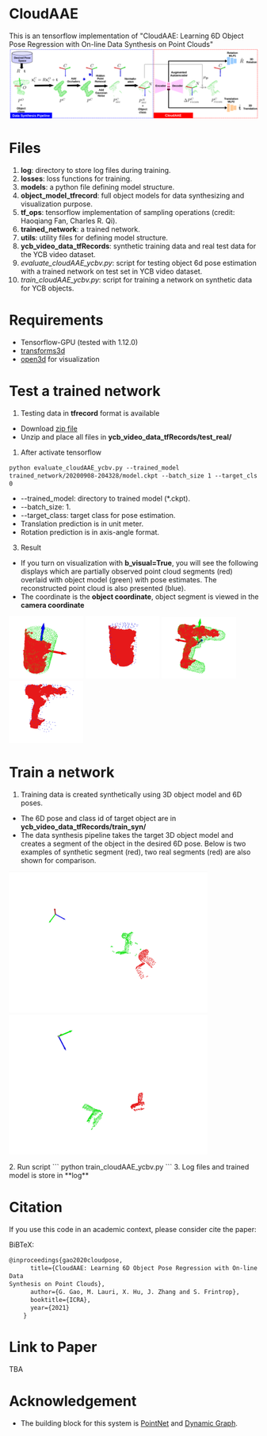 # CloudAAE
This is an tensorflow implementation of "CloudAAE: Learning 6D Object Pose Regression with On-line Data
Synthesis on Point Clouds"
![](figure/system_overview.png?raw=true)
# Files
1. **log**: directory to store log files during training.
2. **losses**: loss functions for training.
3. **models**: a python file defining model structure.
4. **object_model_tfrecord**: full object models for data synthesizing and visualization purpose.
5. **tf_ops**: tensorflow implementation of sampling operations (credit: Haoqiang Fan, Charles R. Qi).
6. **trained_network**: a trained network.
7. **utils**: utility files for defining model structure.
8. **ycb_video_data_tfRecords**: synthetic training data and real test data for the YCB video dataset.
9. *evaluate_cloudAAE_ycbv.py*: script for testing object 6d pose estimation with a trained network on test set in YCB video dataset.
10. *train_cloudAAE_ycbv.py*: script for training a network on synthetic data for YCB objects.


# Requirements
* Tensorflow-GPU (tested with 1.12.0)
* [transforms3d](https://matthew-brett.github.io/transforms3d/)
* [open3d](http://www.open3d.org/docs/getting_started.html) for visualization

# Test a trained network
1. Testing data in **tfrecord** format is available
* Download [zip file](https://drive.google.com/file/d/15ywcpuKVtWXzENPOaec3ZNlHPryeeiHw/view?usp=sharing)
* Unzip and place all files in **ycb_video_data_tfRecords/test_real/**
1. After activate tensorflow
```
python evaluate_cloudAAE_ycbv.py --trained_model trained_network/20200908-204328/model.ckpt --batch_size 1 --target_cls 0
```
* --trained_model: directory to trained model (*.ckpt).
* --batch_size: 1.
* --target_class: target class for pose estimation.
* Translation prediction is in unit meter.
* Rotation prediction is in axis-angle format.
3. Result
* If you turn on visualization with **b_visual=True**, you will see the following displays which are partially observed point cloud segments (red) overlaid with object model (green) with pose estimates. The reconstructed point cloud is also presented (blue).
* The coordinate is the **object coordinate**, object segment is viewed in the **camera coordinate**
<p float="center">
  <img src="/figure/0.gif" width="150" />
  <img src="/figure/0_recon.gif" width="150" />
  <img src="/figure/14.gif" width="150" />
  <img src="/figure/14_recon.gif" width="150" />
</p>

# Train a network
1. Training data is created synthetically using 3D object model and 6D poses.
* The 6D pose and class id of target object are in **ycb_video_data_tfRecords/train_syn/**
* The data synthesis pipeline takes the target 3D object model and creates a segment of the object in the desired 6D pose. 
Below is two examples of synthetic segment (red), two real segments (red) are also shown for comparison.
<p float="center">
  <img src="/figure/syn_and_real_seg_lamp.gif" width="400" />
  <img src="/figure/syn_and_real_seg_phone.gif" width="400" />
</p>
2. Run script
```
python train_cloudAAE_ycbv.py
```
3. Log files and trained model is store in **log**

# Citation
If you use this code in an academic context, please consider cite the paper:

BiBTeX:
```
@inproceedings{gao2020cloudpose,
      title={CloudAAE: Learning 6D Object Pose Regression with On-line Data
Synthesis on Point Clouds},
      author={G. Gao, M. Lauri, X. Hu, J. Zhang and S. Frintrop},
      booktitle={ICRA},
      year={2021}
    }
```

# Link to Paper
TBA

# Acknowledgement
* The building block for this system is [PointNet](https://github.com/charlesq34/pointnet) and [Dynamic Graph](https://github.com/WangYueFt/dgcnn).
